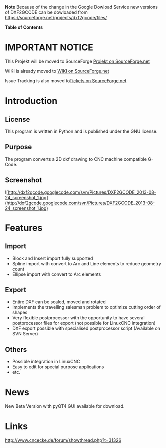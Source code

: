 **Note**
Because of the change in the Google Dowload Service new versions of DXF2GCODE can be dowloaded from https://sourceforge.net/projects/dxf2gcode/files/

**Table of Contents**


# IMPORTANT  NOTICE #
This Projekt will be moved to SourceForge
[Projekt on SourceForge.net](http://sourceforge.net/projects/dxf2gcode/)

WIKI is already moved to [WIKI on SourceForge.net](http://sourceforge.net/p/dxf2gcode/wiki/browse_pages/)

Issue Tracking is also moved to[Tickets on SourceForge.net](http://sourceforge.net/p/dxf2gcode/tickets/)

# Introduction #

## License ##
This program is written in Python and is published under the GNU license.

## Purpose ##
The program converts a 2D dxf drawing to CNC machine compatible G-Code.

## Screenshot ##
![http://dxf2gcode.googlecode.com/svn/Pictures/DXF2GCODE_2013-08-24_screenshot_1.jpg](http://dxf2gcode.googlecode.com/svn/Pictures/DXF2GCODE_2013-08-24_screenshot_1.jpg)

# Features #
## Import ##
  * Block and Insert import fully supported
  * Spline import with convert to Arc and Line elements to reduce geometry count
  * Ellipse import with convert to Arc elements

## Export ##
  * Entire DXF can be scaled, moved and rotated
  * Implements the travelling salesman problem to optimize cutting order of shapes
  * Very flexible postprocessor with the opportunity to have several postprocessor files for export (not possible for LinuxCNC integration)
  * DXF export possible with specialised postprocessor script (Available on SVN Server)

## Others ##
  * Possible integration in LinuxCNC
  * Easy to edit for special purpose applications
  * etc.

# News #
New Beta Version with pyQT4 GUI available for download.


# Links #
http://www.cncecke.de/forum/showthread.php?t=31326